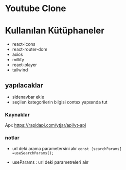 # Youtube Clone


# Kullanılan Kütüphaneler
- react-icons
- react-router-dom
- axios
- millify
- react-player
- tailwind

## yapılacaklar

- sidenavbar ekle
- seçilen kategorilerin bilgisi contex yapısında tut

### Kaynaklar
 Apı: https://rapidapi.com/ytjar/api/yt-api

### notlar

  - url deki arama parametersini alır
  `const [searchParams] =useSearchParams();`

  - useParams : url deki parametreleri alır
